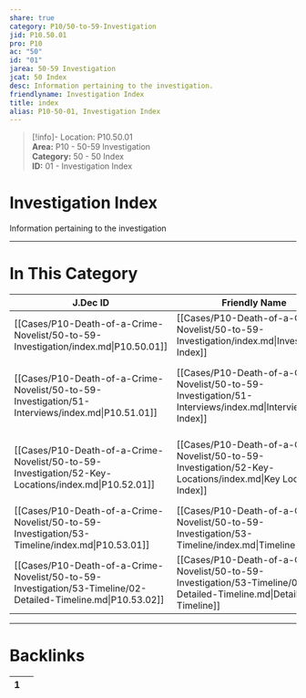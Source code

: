 ```yaml
---  
share: true  
category: P10/50-to-59-Investigation  
jid: P10.50.01  
pro: P10  
ac: "50"  
id: "01"  
jarea: 50-59 Investigation  
jcat: 50 Index  
desc: Information pertaining to the investigation.  
friendlyname: Investigation Index  
title: index  
alias: P10-50-01, Investigation Index  
---  
```

  
>[!info]- Location: P10.50.01  
>**Area:** P10 - 50-59 Investigation  
>**Category:** 50 - 50 Index  
>**ID:** 01 - Investigation Index  
  
# Investigation Index  
  
Information pertaining to the investigation  
  
  
  
---  
# In This Category  
  
| J.Dec ID                                                                                                      | Friendly Name                                                                                                         | Description                                                       |  
| ------------------------------------------------------------------------------------------------------------- | --------------------------------------------------------------------------------------------------------------------- | ----------------------------------------------------------------- |  
| [[Cases/P10-Death-of-a-Crime-Novelist/50-to-59-Investigation/index.md\|P10.50.01]]                            | [[Cases/P10-Death-of-a-Crime-Novelist/50-to-59-Investigation/index.md\|Investigation Index]]                          | Information pertaining to the investigation.                      |  
| [[Cases/P10-Death-of-a-Crime-Novelist/50-to-59-Investigation/51-Interviews/index.md\|P10.51.01]]              | [[Cases/P10-Death-of-a-Crime-Novelist/50-to-59-Investigation/51-Interviews/index.md\|Interviews Index]]               | Writeups and notes about interviews conducted by law enforcement. |  
| [[Cases/P10-Death-of-a-Crime-Novelist/50-to-59-Investigation/52-Key-Locations/index.md\|P10.52.01]]           | [[Cases/P10-Death-of-a-Crime-Novelist/50-to-59-Investigation/52-Key-Locations/index.md\|Key Locations Index]]         | Information and notes about key locations pertaining to the case. |  
| [[Cases/P10-Death-of-a-Crime-Novelist/50-to-59-Investigation/53-Timeline/index.md\|P10.53.01]]                | [[Cases/P10-Death-of-a-Crime-Novelist/50-to-59-Investigation/53-Timeline/index.md\|Timeline Index]]                   | Contains the timeline of events.                                  |  
| [[Cases/P10-Death-of-a-Crime-Novelist/50-to-59-Investigation/53-Timeline/02-Detailed-Timeline.md\|P10.53.02]] | [[Cases/P10-Death-of-a-Crime-Novelist/50-to-59-Investigation/53-Timeline/02-Detailed-Timeline.md\|Detailed Timeline]] | Detailed timeline of events.                                      |  
  
  
---  
# Backlinks  
<div><table class="dataview table-view-table"><thead class="table-view-thead"><tr class="table-view-tr-header"><th class="table-view-th"><span></span><span class="dataview small-text">1</span></th><th class="table-view-th"><span></span></th></tr></thead><tbody class="table-view-tbody"></tbody></table></div>